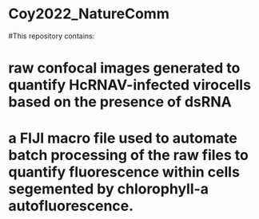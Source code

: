 # Coy2022_NatureComm

#This repository contains:
#  raw confocal images generated to quantify HcRNAV-infected virocells based on the presence of dsRNA
#  a FIJI macro file used to automate batch processing of the raw files to quantify fluorescence within cells segemented by chlorophyll-a autofluorescence.
